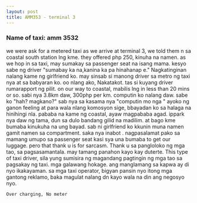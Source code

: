 ```yaml
---
layout: post
title: AMM353 - terminal 3
---
```


### Name of taxi: amm 3532

we were ask for a metered taxi as we arrive at terminal 3, we told them n sa coastal south station lng kme. they offered php 250, kinuha na namen. as we hop in sa taxi, may sumakay sa passenger seat na isang mama. kesyo sabe ng driver "sumabay ka na,kanina ka pa hinahanap e." Nagkatinginan nalang kame ng girlfriend ko. may sinsab si manong driver sa metro ng taxi nya at sa babyaran ko. oo nlang ako,  Nakatakot. tas si kuyang driver rumarapport ng pilit. on our way to coastal, mabilis lng in less than 20 mins or so. sabi nya 3.8km daw, 300php per km. computin ko nalang daw. sabe ko "hah? magkano?" sab nya sa kasama nya "computin mo nga "
ayoko ng ganon feeling at para wala nlang komosyon sige, bbayadan ko sa halaga na hinihingi nla. pababa na kame ng coastal, ayaw magpababa agad. ippark nya daw ng tama, dun sa dulo bandang gilid na madilim. at bago kme bumaba kinukuha na ung bayad. sab ni girlfriend ko kkunin muna namen gamit namen sa compartment.  saka nya inabot . nagpasalamat pako sa mamang umupo sa passenger seat kasi sya una bumaba to get our luggage. pero that thank u is for sarcasm. Thank u sa pangloloko ng mga tao, sa pagsasamantala. may tamang panahon kayo kay duterte. This type of taxi driver, sila yung sumisira ng magandang pagtingin ng mga tao sa pagsakay ng taxi. mga galawang hokage. ang manglamang sa kapwa ay di nyo ikakayaman. sa mga taxi operator, bigyan pansin nyo itong mga gantong reklamo, baka magulat nalang dn kayo wala na din ang negosyo nyo. 

```Over charging, No meter```
